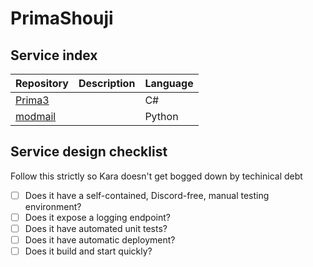 # PrimaShouji

## Service index
Repository|Description|Language
---|---|---
[Prima3](https://github.com/PrimaShouji/Prima3)||C#
[modmail](https://github.com/PrimaShouji/modmail)||Python

## Service design checklist
Follow this strictly so Kara doesn't get bogged down by techinical debt
* [ ] Does it have a self-contained, Discord-free, manual testing environment?
* [ ] Does it expose a logging endpoint?
* [ ] Does it have automated unit tests?
* [ ] Does it have automatic deployment?
* [ ] Does it build and start quickly?
